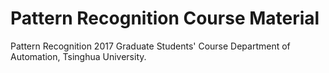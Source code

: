 # Pattern Recognition Course Material

Pattern Recognition 2017
Graduate Students' Course
Department of Automation, Tsinghua University.